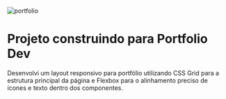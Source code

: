 ![portfolio](https://github.com/user-attachments/assets/bb1d791f-7730-4069-9c7c-b71742d7329b)

# Projeto construindo para Portfolio Dev

Desenvolvi um layout responsivo para portfólio utilizando CSS Grid para a estrutura principal da página e Flexbox para o alinhamento preciso de ícones e texto dentro dos componentes.

